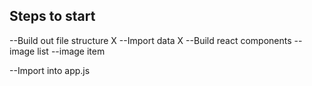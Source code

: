 ## Steps to start

--Build out file structure X
--Import data X
--Build react components
    --image list
    --image item

--Import into app.js
